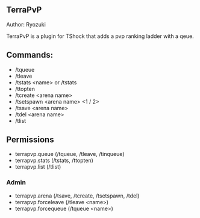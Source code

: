 ## TerraPvP

Author: Ryozuki

TerraPvP is a plugin for TShock that adds a pvp ranking ladder with a qeue.

## Commands:

- /tqueue
- /tleave
- /tstats \<name> or /tstats
- /ttopten
- /tcreate \<arena name>
- /tsetspawn \<arena name> \<1 / 2>
- /tsave \<arena name>
- /tdel \<arena name>
- /tlist

## Permissions
- terrapvp.queue (/tqueue, /tleave, /tinqueue)
- terrapvp.stats (/tstats, /ttopten)
- terrapvp.list (/tlist)

### Admin
- terrapvp.arena (/tsave, /tcreate, /tsetspawn, /tdel)
- terrapvp.forceleave (/tleave \<name>)
- terrapvp.forcequeue (/tqueue \<name>)

